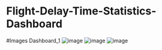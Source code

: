 # Flight-Delay-Time-Statistics-Dashboard

#Images
Dashboard_1
![image](https://github.com/Fusion567/Flight-Delay-Time-Statistics-Dashboard/assets/115031337/1303cb9e-d3a6-4700-b512-6c1f40328933)
![image](https://github.com/Fusion567/Flight-Delay-Time-Statistics-Dashboard/assets/115031337/895f1b07-3c9b-4d10-bd78-628f79b56b40)
![image](https://github.com/Fusion567/Flight-Delay-Time-Statistics-Dashboard/assets/115031337/b02da5f8-d4f2-4dd5-ae94-dc9ec7f0cef0)
